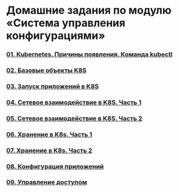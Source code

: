 # Домашние задания по модулю «Система управления конфигурациями»
### [01. Kubernetes. Причины появления. Команда kubectl](01/README.md)
### [02. Базовые объекты K8S](02/README.md)
### [03. Запуск приложений в K8S](03/README.md)
### [04. Сетевое взаимодействие в K8S. Часть 1](04/README.md)
### [05. Сетевое взаимодействие в K8S. Часть 2](05/README.md)
### [06. Хранение в K8s. Часть 1](06/README.md)
### [07. Хранение в K8s. Часть 2](07/README.md)
### [08. Конфигурация приложений](08/README.md)
### [09. Управление доступом](09/README.md)